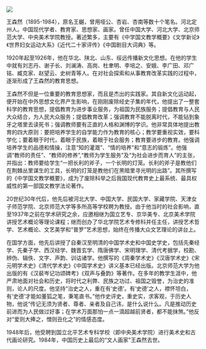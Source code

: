 ![](https://s2.loli.net/2022/08/31/hTEP23RquI6tNG1.png)

王森然（1895-1984），原名王樾，曾用哑公、杏岩、杏南等数十个笔名。河北定州人。中国现代学者、教育家、思想家、画家。曾任中国大学、河北大学、北京师范大学、中央美术学院教授。著述繁多，主要有《中学国文教学概要》《文学新论》《世界妇女运动大系》《近代二十家评传》《中国剧目大词典》等。

1920年起至1926年，他在华北、陕北、山东、绥远传播新文化思想。在他的学生中就有刘志丹、谢子长、刘澜涛、高岗、杜聿明、李培之、安娥、李广田、邓广铭、臧克家、赵望云、史树青等人。在对社会探索和从事教育改革实践的过程中，逐渐形成了王森然的教育思想。

王森然不但是一位重要的教育思想家，而且是杰出的实践家。其自新文化运动起，便开始在中外思想文化界产生影响，在刚刚废除经史子集的年代，他提出了一整套科学的教育思想，提倡教育为进步事业服务，为祖国为民族服务；提倡教育与人民大众结合，为人民大众服务；提倡教育改革；强调教育不能脱离时代，不能钻到象牙之塔里去读死书；强调教师要有正直的人格和渊博的学识。他非常具体地提出教育的四大原则：要把培养学生的自学能力作为教育的核心；教学要重视实效，要科学化；要着眼于时代，着眼于民族，着眼于社会服务；教育要进步的教育。他强调培养学生的品德和情操，注意“知的灌溉”、“情的培养”和“意志的锻炼”。他强调“教师的责任”、“教师的修养”,“教师为学生服务”及“为社会进步而育人”的主张，并指出：教师要给学生“一把长利的斧子，一个长明的灯笼。长利的斧子是教他们在荆棘丛里谋生的工具，长明的灯笼是教他们在黑暗里寻光明的出路”。其所撰写的《中学国文教学概要》，成为了废除科举之后我国现代教育史上最系统、最具权威性的第一部国文教学法论著作。

20世纪30年代后，他先后被河北大学、中国大学、民国大学、家藏学院、天津女子师范学院、北京师范大学等多所高等学校聘为教授。由于他当时的社会影响，直至1937年之前在学术研究之余，应邀相继为国立艺专、京华美专、北京美术学院讲授艺术概论等理论课程；继而创办了华北学院艺术专修科并任主任，讲授艺术哲学、艺术概论、文艺美学和“普罗”艺术思想，始终在传播大众文艺理论的讲台上。

在国学方面，他先后讲授了自秦汉至明清的中国学术史和中国史学史，包括先秦经学、先秦子学、西汉经学、魏晋玄学、隋唐佛学、宋明理学、清代考据学，校勘、辨伪、辑佚、文字、声韵、训诂诸学。他撰写的《周秦学术史》《汉唐学术史》《宋元明学术史》《清代学术史》《中国学术史》讲义基本已经出版。北京师范大学为他出版的有《汉裴岑记功颂碑考》《双声与叠韵》等著作。在多年的教学生涯中，他严肃地面对社会和历史，将时代之利弊、民族之功过、祖国之毁誉，为治史的准则，论人的尺度。他坚持“治史之人，重在有‘史德’。有‘史德’之人，襟怀坦白，有‘史德’才能如董狐之笔，秉笔直书。”他作史评史，重史实，求客观，于历史人物，他说“传记无须为贤者、尊者、亲者及自己讳，是什么说什么。凡是推动历史前进而为人民做过好事；在学术万面那怕一点一滴超越前贤者，都不能抹煞。”他反对“爱则大捧之，憎则丑化之”的情感态度。

1948年后，他受聘到国立北平艺术专科学校（即中央美术学院）进行美术史和古代画论研究。1984年，中国历史上最后的“文人画家”王森然去世。